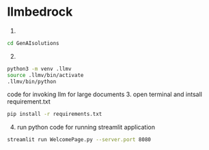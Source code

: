 # llmbedrock


1. 
```bash
cd GenAIsolutions
```

2. 
```bash
python3 -m venv .llmv
source .llmv/bin/activate
.llmv/bin/python
```

code for invoking llm for large documents
3. open terminal and intsall requirement.txt
```bash
pip install -r requirements.txt
```

4. run python code for running streamlit application
```bash
streamlit run WelcomePage.py --server.port 8080
```

